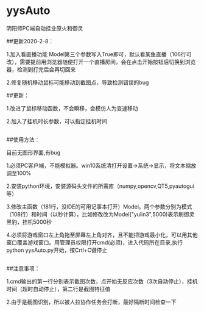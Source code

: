 # yysAuto
阴阳师PC端自动挂业原火和御灵

##更新2020-2-8：

1.加入看直播功能 Model第三个参数写入True即可，默认看某鱼直播（106行可改），需要提前用浏览器随便打开一个直播房间，会在点击开始按钮后切换到浏览器，检测到打完后会再切回来

2.修复随机移动鼠标可能移动到截图点，导致检测错误的bug

##更新：

1.改进了鼠标移动函数，不会瞬移，会模仿人为变速移动

2.加入了挂机时长参数，可以指定挂机时间

```

```  


##使用方法：

目前无图形界面,有bug

1.必须PC客户端，不能模拟器。win10系统清打开设置->系统->显示，将文本缩放调至100%

2.安装python环境，安装源码头文件的所需库（numpy,opencv,QT5,pyautogui等）

3.修改主函数（181行，没IDE的可用记事本打开）Model。两个参数分别为模式（108行）和时间（以秒计算），比如修改改为Model("yulin3",5000)表示刷御灵黑豹，挂机5000秒

4.必须将游戏窗口左上角拖至屏幕左上角对齐，且不能把游戏最小化，可以用其他窗口覆盖游戏窗口。用管理员权限打开cmd(必须)，进入代码所在目录,执行python yysAuto.py开始，按Crtl+C键停止

```

```  
##注意事项：

1.cmd输出的第一行分别表示截图次数，点开始无反应次数（3次自动停止），挂机时间（超时自动停止），第二行是截图特征值

2.由于是截图识别，所以被人拉协作任务会打断，最好隔断时间检查一下
